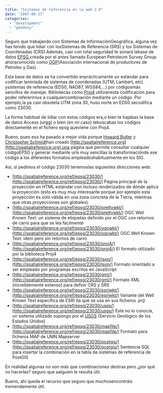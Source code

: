 ```yaml
---
title: "Sistemas de referencia en la web 2.0"
date: "2007-08-17"
categories: 
  - "development"
  - "geodesy"
---
```


Seguro que trabajando con Sistemas de InformaciónGeográfica, alguna vez has tenido que lidiar con losSistemas de Referencia (SRS) y los Sistemas de Coordenadas (CRS).Además, casi con total seguridad te sonará labase de datos [EPSG](http://www.epsg.org/),creada por el antes llamado European Petroleum Survey Group ahoraconocido como [OGP](http://www.ogp.org.uk/)(Asociación internacional de productores de Petroleo y Gas).

Esta base de datos se ha convertido enprácticamente un estándar para codificar lamiríada de sistemas de coordenadas (UTM, Lambert, etc) ysistemas de referencia (ED50, NAD87, WGS84,...) por códigosmás sencillos de manejar. Bibliotecas como [Proj4](http://www.remotesensing.org/proj/ "Biblioteca Proj4") utilizanesta codificación para poder refererirnos a cualquiercombinación mediante un código. Por ejemplo,la ya casi obsoleta UTM zona 30, huso norte en ED50 secodifica como 23030.

La forma habitual de lidiar con estos códigos era,o bien te bajabas la base de datos Access (urgg) o bien (en mi caso) tebuscabas los códigos directamente en el fichero epsg queviene con Proj4.

Bueno, pues eso ha pasado a mejor vida porque [Howard Butler](http://hobu.biz/) y [Christopher Schmidt](http://crschmidt.net/)han creado [http://spatialreference.org](http://spatialreference.org),una página que permite consultar cualquier códigoEPSG y generar mediante urls muy sencillas la transformaciónde ese código a los diferentes formatos empleadoshabitualmente en los SIG.

Así, si pedimos el código 23030 tenemoslas siguientes direcciones web:

- [http://spatialreference.org/ref/epsg/23030/](http://spatialreference.org/ref/epsg/23030/) Página principal de la proyección en HTML estándar con incluso renderizados de dónde aplica la proyección (esto es muy muy interesante porque por ejemplo esta proyección es sólo válida en una zona concreta de la Tierra, mientras que otras proyecciones son globales).
- [http://spatialreference.org/ref/epsg/23030/prettywkt/](http://spatialreference.org/ref/epsg/23030/prettywkt/) OGC Well Known Text: un sistema de etiquetas definido por el OGC con retornos de carro para que se lea fácilmente
- [http://spatialreference.org/ref/epsg/23030/ogcwkt/](http://spatialreference.org/ref/epsg/23030/ogcwkt/) OGC Well Known Text: idem pero sin retornos de carro
- [http://spatialreference.org/ref/epsg/23030/proj4/](http://spatialreference.org/ref/epsg/23030/proj4/) El formato utilizado por la biblioteca Proj4
- [http://spatialreference.org/ref/epsg/23030/json/](http://spatialreference.org/ref/epsg/23030/json/) Formato orientado a ser empleado por programas escritos en JavaScript
- [http://spatialreference.org/ref/epsg/23030/gml/](http://spatialreference.org/ref/epsg/23030/gml/) Formato XML (increíblemente extenso) para definir CRS y SRS
- [http://spatialreference.org/ref/epsg/23030/esriwkt/](http://spatialreference.org/ref/epsg/23030/esriwkt/) Variante del Well Known Text específica de ESRI (la que se usa en sus ficheros .prj)
- [http://spatialreference.org/ref/epsg/23030/usgs/](http://spatialreference.org/ref/epsg/23030/usgs/) Este no lo conocía, un sistema utilizado supongo por el [USGS](http://www.usgs.gov/) (Servicio Geológico de los Estados Unidos)
- [http://spatialreference.org/ref/epsg/23030/mapfile/](http://spatialreference.org/ref/epsg/23030/mapfile/) Formato para ficheros MAP de UMN Mapserver
- [http://spatialreference.org/ref/epsg/23030/postgis/](http://spatialreference.org/ref/epsg/23030/postgis/) Sentencia SQL para insertar la combinación en la tabla de sistemas de referencia de PostGIS

En realidad algunas no son más que combinaciones deotras pero ¿por qué no hacerlas? seguro que aalguien le resulta útil.

Bueno, ahí queda el recurso que seguro que muchosencontráis tremendamente útil.
